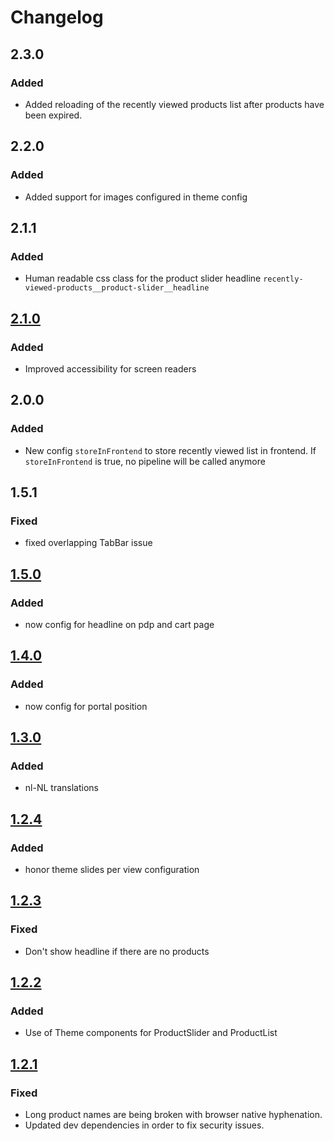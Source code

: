 # Changelog

## 2.3.0
### Added
* Added reloading of the recently viewed products list after products have been expired.

## 2.2.0
### Added
* Added support for images configured in theme config

## 2.1.1
### Added
* Human readable css class for the product slider headline `recently-viewed-products__product-slider__headline`

## [2.1.0]
### Added
* Improved accessibility for screen readers

## 2.0.0
### Added
* New config `storeInFrontend` to store recently viewed list in frontend. If `storeInFrontend` is true, no pipeline will be called anymore

## 1.5.1
### Fixed
* fixed overlapping TabBar issue

## [1.5.0]
### Added
* now config for headline on pdp and cart page

## [1.4.0]
### Added
* now config for portal position

## [1.3.0]
### Added
* nl-NL translations

## [1.2.4]
### Added
* honor theme slides per view configuration

## [1.2.3]
### Fixed
* Don't show headline if there are no products

## [1.2.2]
### Added
* Use of Theme components for ProductSlider and ProductList

## [1.2.1]
### Fixed
* Long product names are being broken with browser native hyphenation.
* Updated dev dependencies in order to fix security issues.

[2.2.0]: https://github.com/shopgate/ext-recently-viewed-products/compare/v2.1.0...v2.2.0
[2.1.0]: https://github.com/shopgate/ext-recently-viewed-products/compare/v2.0.0...v2.1.0
[1.5.0]: https://github.com/shopgate/ext-recently-viewed-products/compare/v1.4.0...v1.5.0
[1.4.0]: https://github.com/shopgate/ext-recently-viewed-products/compare/v1.3.0...v1.4.0
[1.3.0]: https://github.com/shopgate/ext-recently-viewed-products/compare/v1.2.4...v1.3.0
[1.2.4]: https://github.com/shopgate/ext-recently-viewed-products/compare/v1.2.3...v1.2.4
[1.2.3]: https://github.com/shopgate/ext-recently-viewed-products/compare/v1.2.2...v1.2.3
[1.2.2]: https://github.com/shopgate/ext-recently-viewed-products/compare/v1.2.1...v1.2.2
[1.2.1]: https://github.com/shopgate/ext-recently-viewed-products/compare/v1.2.0...v1.2.1
